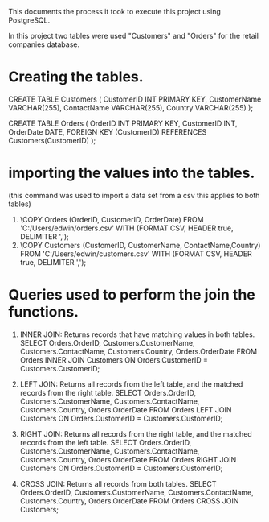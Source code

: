 This documents the process it took to execute this project using PostgreSQL.

In this project two tables were used "Customers" and "Orders" for the retail companies database.

# Creating the tables.

CREATE TABLE Customers (
    CustomerID INT PRIMARY KEY,
    CustomerName VARCHAR(255),
    ContactName VARCHAR(255),
    Country VARCHAR(255)
);

CREATE TABLE Orders (
    OrderID INT PRIMARY KEY,
    CustomerID INT,
    OrderDate DATE,
    FOREIGN KEY (CustomerID) REFERENCES Customers(CustomerID)
);

# importing the values into the tables.

(this command was used to import a data set from a csv this applies to both tables)

1. \COPY Orders (OrderID, CustomerID, OrderDate) FROM 'C:/Users/edwin/orders.csv' WITH (FORMAT CSV, HEADER true, DELIMITER ',');
2. \COPY Customers (CustomerID, CustomerName, ContactName,Country) FROM 'C:/Users/edwin/customers.csv' WITH (FORMAT CSV, HEADER true, DELIMITER ',');

# Queries used to perform the join the functions.

1. INNER JOIN: Returns records that have matching values in both tables.
   SELECT Orders.OrderID, Customers.CustomerName, Customers.ContactName, Customers.Country, Orders.OrderDate
   FROM Orders INNER JOIN Customers ON Orders.CustomerID = Customers.CustomerID;
   
2. LEFT JOIN: Returns all records from the left table, and the matched records from the right table.
   SELECT Orders.OrderID, Customers.CustomerName, Customers.ContactName, Customers.Country, Orders.OrderDate FROM Orders
   LEFT JOIN Customers ON Orders.CustomerID = Customers.CustomerID;

3. RIGHT JOIN: Returns all records from the right table, and the matched records from the left table.
  SELECT Orders.OrderID, Customers.CustomerName, Customers.ContactName, Customers.Country, Orders.OrderDate
  FROM Orders RIGHT JOIN Customers ON Orders.CustomerID = Customers.CustomerID;

4. CROSS JOIN: Returns all records from both tables.
  SELECT Orders.OrderID, Customers.CustomerName, Customers.ContactName, Customers.Country, Orders.OrderDate
  FROM Orders CROSS JOIN Customers;
